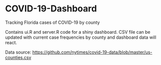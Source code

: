 # COVID-19-Dashboard
Tracking Florida cases of COVID-19 by county

Contains ui.R and server.R code for a shiny dashboard. CSV file can be updated with current case frequencies by county and dashboard data will react. 

Data source: https://github.com/nytimes/covid-19-data/blob/master/us-counties.csv
